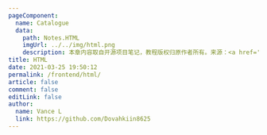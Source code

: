 ```yaml
---
pageComponent:
  name: Catalogue
  data:
    path: Notes.HTML
    imgUrl: ../../img/html.png
    description: 本章内容取自开源项目笔记，教程版权归原作者所有。来源：<a href='https://github.com/xugaoyi/vuepress-theme-vdoing' target='_blank'>vuepress-theme-vdoing</a>
title: HTML
date: 2021-03-25 19:50:12
permalink: /frontend/html/
article: false
comment: false
editLink: false
author:
  name: Vance L
  link: https://github.com/Dovahkiin8625
---
```

